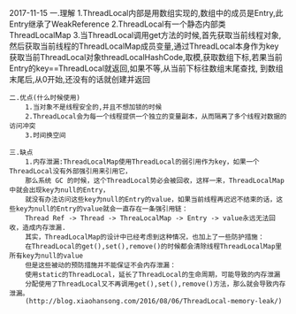2017-11-15
	一.理解
		1.ThreadLocal内部是用数组实现的,数组中的成员是Entry,此Entry继承了WeakReference
		2.ThreadLocal有一个静态内部类 ThreadLocalMap
		3.当ThreadLocal调用get方法的时候,首先获取当前线程对象,然后获取当前线程的ThreadLocalMap成员变量,通过ThreadLocal本身作为key
		获取当前ThreadLocal对象threadLocalHashCode,取模,获取数组下标,若果当前Entry的key==ThreadLocal就返回,如果不等,从当前下标往数组末尾查找,
		到数组末尾后,从0开始,还没有的话就创建并返回
		
	二.优点(什么时候使用)
		1.当对象不是线程安全的,并且不想加锁的时候
		2.ThreadLocal会为每一个线程提供一个独立的变量副本，从而隔离了多个线程对数据的访问冲突
		3.时间换空间
	
	三.缺点
		1.内存泄漏:ThreadLocalMap使用ThreadLocal的弱引用作为key，如果一个ThreadLocal没有外部强引用来引用它，
		那么系统 GC 的时候，这个ThreadLocal势必会被回收，这样一来，ThreadLocalMap中就会出现key为null的Entry，
		就没有办法访问这些key为null的Entry的value，如果当前线程再迟迟不结束的话，这些key为null的Entry的value就会一直存在一条强引用链：
		Thread Ref -> Thread -> ThreaLocalMap -> Entry -> value永远无法回收，造成内存泄漏.
		其实，ThreadLocalMap的设计中已经考虑到这种情况，也加上了一些防护措施：
		在ThreadLocal的get(),set(),remove()的时候都会清除线程ThreadLocalMap里所有key为null的value
		但是这些被动的预防措施并不能保证不会内存泄漏：
		使用static的ThreadLocal，延长了ThreadLocal的生命周期，可能导致的内存泄漏
		分配使用了ThreadLocal又不再调用get(),set(),remove()方法，那么就会导致内存泄漏。
		(http://blog.xiaohansong.com/2016/08/06/ThreadLocal-memory-leak/)
		